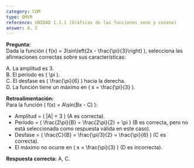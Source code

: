 ```yaml
---
category: COM
type: OMVR
reference: UNIDAD 1.3.1 (Gráficas de las funciones seno y coseno)
answer: A, C
---
```


**Pregunta:**  
Dada la función \( f(x) = 3\sin\left(2x - \frac{\pi}{3}\right) \), selecciona las afirmaciones correctas sobre sus características:  

A. La amplitud es 3.  
B. El período es \( \pi \).  
C. El desfase es \( \frac{\pi}{6} \) hacia la derecha.  
D. La función tiene un máximo en \( x = \frac{\pi}{3} \).  

**Retroalimentación:**  
Para la función \( f(x) = A\sin(Bx - C) \):  
- Amplitud = \( |A| = 3 \) (A es correcta).  
- Período = \( \frac{2\pi}{B} = \frac{2\pi}{2} = \pi \) (B es correcta, pero no está seleccionada como respuesta válida en este caso).  
- Desfase = \( \frac{C}{B} = \frac{\pi/3}{2} = \frac{\pi}{6} \) (C es correcta).  
- El máximo no ocurre en \( x = \frac{\pi}{3} \) (D es incorrecta).  

**Respuesta correcta:** A, C.